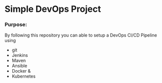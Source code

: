 # Simple DevOps Project


### Purpose:
By following this repository you can able to setup a DevOps CI/CD Pipeline using
- git
- Jenkins
- Maven
- Ansible
- Docker &
- Kubernetes

